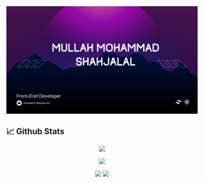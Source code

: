 <a href="https://www.linkedin.com/in/shahjalal2075/">
<img src="https://raw.githubusercontent.com/Shahjalal2075/Shahjalal2075/main/assets/shahjalal.png" />
</a>

## :chart_with_upwards_trend: Github Stats

<p align="center">
  <img width="full" src="http://github-profile-summary-cards.vercel.app/api/cards/profile-details?username=Shahjalal2075&theme=2077" />
</p>
<p align="center">
  <img width="full" src="https://github-readme-streak-stats.herokuapp.com?user=Shahjalal2075&theme=tokyonight&border_radius=16&date_format=M%20j%5B%2C%20Y%5D&card_width=500)](https://git.io/streak-stats" />
</p>
<p align="center">
  <img width="50%" src="https://github-profile-summary-cards.vercel.app/api/cards/most-commit-language?username=shahjalal2075&theme=2077" />

  <img width="50%" src="http://github-profile-summary-cards.vercel.app/api/cards/stats?username=Shahjalal2075&theme=2077" />
</p>






